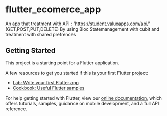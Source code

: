 # flutter_ecomerce_app

An app that treatment with API : 'https://student.valuxapps.com/api/'  (GET,POST,PUT,DELETE)
By using Bloc Statemanagement with cubit
and treatment with shared prefrences 

## Getting Started

This project is a starting point for a Flutter application.

A few resources to get you started if this is your first Flutter project:

- [Lab: Write your first Flutter app](https://flutter.dev/docs/get-started/codelab)
- [Cookbook: Useful Flutter samples](https://flutter.dev/docs/cookbook)

For help getting started with Flutter, view our
[online documentation](https://flutter.dev/docs), which offers tutorials,
samples, guidance on mobile development, and a full API reference.
